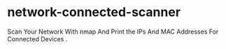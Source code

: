 # network-connected-scanner
Scan Your Network With nmap And Print the IPs And MAC Addresses For Connected Devices .
